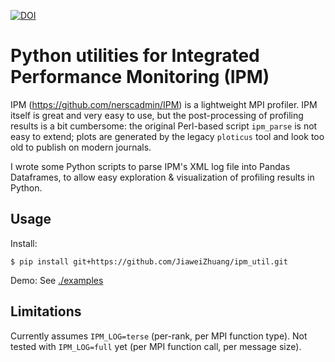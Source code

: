 [![DOI](https://zenodo.org/badge/DOI/10.5281/zenodo.3601528.svg)](https://doi.org/10.5281/zenodo.3601528)

# Python utilities for Integrated Performance Monitoring (IPM)

IPM (https://github.com/nerscadmin/IPM) is a lightweight MPI profiler. IPM itself is great and very easy to use, but the post-processing of profiling results is a bit cumbersome: the original Perl-based script `ipm_parse` is not easy to extend; plots are generated by the legacy `ploticus` tool and look too old to publish on modern journals.

I wrote some Python scripts to parse IPM's XML log file into Pandas Dataframes, to allow easy exploration & visualization of profiling results in Python.

## Usage

Install:

    $ pip install git+https://github.com/JiaweiZhuang/ipm_util.git

Demo: See [./examples](./examples)

## Limitations

Currently assumes `IPM_LOG=terse` (per-rank, per MPI function type). Not tested with `IPM_LOG=full` yet (per MPI function call, per message size).
